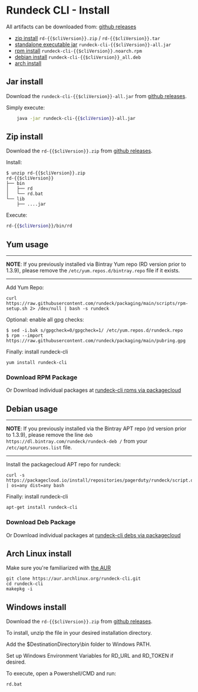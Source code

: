 # Rundeck CLI - Install

All artifacts can be downloaded from: [github releases](https://github.com/rundeck/rundeck-cli/releases/latest)

* [zip install](#zip-install) `rd-{{$cliVersion}}.zip` / `rd-{{$cliVersion}}.tar`
* [standalone executable jar](#jar-install) `rundeck-cli-{{$cliVersion}}-all.jar`
* [rpm install](#yum-usage) `rundeck-cli-{{$cliVersion}}.noarch.rpm`
* [debian install](#debian-usage) `rundeck-cli-{{$cliVersion}}_all.deb`
* [arch install](#arch-linux-install)

## Jar install

Download the `rundeck-cli-{{$cliVersion}}-all.jar` from [github releases](https://github.com/rundeck/rundeck-cli/releases/latest).

Simply execute:
```bash
    java -jar rundeck-cli-{{$cliVersion}}-all.jar
```
## Zip install


Download the `rd-{{$cliVersion}}.zip` from [github releases](https://github.com/rundeck/rundeck-cli/releases/latest).

Install:

    $ unzip rd-{{$cliVersion}}.zip
	rd-{{$cliVersion}}
	├── bin
	│   ├── rd
	│   └── rd.bat
	└── lib
	    ├── ....jar

Execute:
```bash
rd-{{$cliVersion}}/bin/rd
```
## Yum usage

---
**NOTE**: If you previously installed via Bintray Yum repo (RD version prior to 1.3.9), please remove the `/etc/yum.repos.d/bintray.repo` file if it exists.

---

Add Yum Repo:

~~~{.sh}
curl https://raw.githubusercontent.com/rundeck/packaging/main/scripts/rpm-setup.sh 2> /dev/null | bash -s rundeck
~~~

Optional: enable all gpg checks:

~~~{.sh}
$ sed -i.bak s/gpgcheck=0/gpgcheck=1/ /etc/yum.repos.d/rundeck.repo
$ rpm --import https://raw.githubusercontent.com/rundeck/packaging/main/pubring.gpg
~~~


Finally: install rundeck-cli

~~~{.sh}
yum install rundeck-cli
~~~

### Download RPM Package

Or Download individual packages at
[rundeck-cli rpms via packagecloud](https://packagecloud.io/app/pagerduty/rundeck/search?q=rundeck-cli&filter=rpms&filter=rpms&dist=)



## Debian usage

---

**NOTE**: If you previously installed via the Bintray APT repo (rd version prior to 1.3.9), please remove the line `deb https://dl.bintray.com/rundeck/rundeck-deb /` from your `/etc/apt/sources.list` file.  

---

Install the packagecloud APT repo for rundeck:

~~~{.sh}
curl -s https://packagecloud.io/install/repositories/pagerduty/rundeck/script.deb.sh | os=any dist=any bash
~~~

Finally: install rundeck-cli

~~~{.sh}
apt-get install rundeck-cli
~~~

### Download Deb Package

Or Download individual packages at [rundeck-cli debs via packagecloud](https://packagecloud.io/app/pagerduty/rundeck/search?q=rundeck-cli&filter=debs)


## Arch Linux install

Make sure you're familiarized with [the AUR](https://wiki.archlinux.org/index.php/Arch_User_Repository)

~~~{.sh}
git clone https://aur.archlinux.org/rundeck-cli.git
cd rundeck-cli
makepkg -i
~~~


## Windows install


Download the `rd-{{$cliVersion}}.zip` from [github releases](https://github.com/rundeck/rundeck-cli/releases/latest).

To install, unzip the file in your desired installation directory.

Add the $DestinationDirectory\bin folder to Windows PATH.

Set up Windows Environment Variables for RD_URL and RD_TOKEN if desired.

To execute, open a Powershell/CMD and run:
~~~{.sh}
rd.bat
~~~
